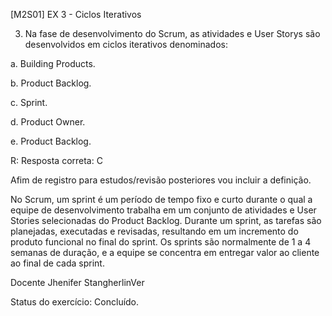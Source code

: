 [M2S01] EX 3 - Ciclos Iterativos

3. Na fase de desenvolvimento do Scrum, as atividades e User Storys são desenvolvidos em ciclos iterativos denominados:

a. Building Products.

b. Product Backlog.

c. Sprint.

d. Product Owner.

e. Product Backlog.

R: Resposta correta: C

Afim de registro para estudos/revisão posteriores vou incluir a definição.

No Scrum, um sprint é um período de tempo fixo e curto durante o qual a equipe de desenvolvimento trabalha em um conjunto de atividades e User Stories selecionadas do Product Backlog. Durante um sprint, as tarefas são planejadas, executadas e revisadas, resultando em um incremento do produto funcional no final do sprint. Os sprints são normalmente de 1 a 4 semanas de duração, e a equipe se concentra em entregar valor ao cliente ao final de cada sprint.

Docente Jhenifer StangherlinVer  

Status do exercício: Concluído.